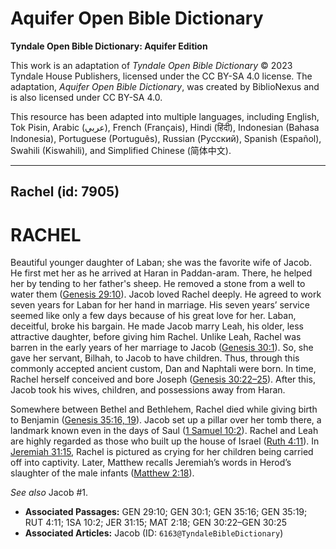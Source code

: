 # Aquifer Open Bible Dictionary

**Tyndale Open Bible Dictionary: Aquifer Edition**

This work is an adaptation of *Tyndale Open Bible Dictionary* © 2023 Tyndale House Publishers, licensed under the CC BY\-SA 4\.0 license. The adaptation, *Aquifer Open Bible Dictionary*, was created by BiblioNexus and is also licensed under CC BY\-SA 4\.0\.

This resource has been adapted into multiple languages, including English, Tok Pisin, Arabic (عربي), French (Français), Hindi (हिंदी), Indonesian (Bahasa Indonesia), Portuguese (Português), Russian (Русский), Spanish (Español), Swahili (Kiswahili), and Simplified Chinese (简体中文).



--------------------------------

## Rachel (id: 7905)

RACHEL
======

Beautiful younger daughter of Laban; she was the favorite wife of Jacob. He first met her as he arrived at Haran in Paddan\-aram. There, he helped her by tending to her father's sheep. He removed a stone from a well to water them ([Genesis 29:10](https://ref.ly/Gen29:10)). Jacob loved Rachel deeply. He agreed to work seven years for Laban for her hand in marriage. His seven years’ service seemed like only a few days because of his great love for her. Laban, deceitful, broke his bargain. He made Jacob marry Leah, his older, less attractive daughter, before giving him Rachel. Unlike Leah, Rachel was barren in the early years of her marriage to Jacob ([Genesis 30:1](https://ref.ly/Gen30:1)). So, she gave her servant, Bilhah, to Jacob to have children. Thus, through this commonly accepted ancient custom, Dan and Naphtali were born. In time, Rachel herself conceived and bore Joseph ([Genesis 30:22](https://ref.ly/Gen30:22-Gen30:25)[–](https://ref.ly/Gen30:22-Gen30:25)[25](https://ref.ly/Gen30:22-Gen30:25)). After this, Jacob took his wives, children, and possessions away from Haran.

Somewhere between Bethel and Bethlehem, Rachel died while giving birth to Benjamin ([Genesis 35:16, 19](https://ref.ly/Gen35:16,Gen35:19)). Jacob set up a pillar over her tomb there, a landmark known even in the days of Saul ([1 Samuel 10:2](https://ref.ly/1Sam10:2)). Rachel and Leah are highly regarded as those who built up the house of Israel ([Ruth 4:11](https://ref.ly/Ruth4:11)). In [Jeremiah 31:15](https://ref.ly/Jer31:15), Rachel is pictured as crying for her children being carried off into captivity. Later, Matthew recalls Jeremiah’s words in Herod’s slaughter of the male infants ([Matthew 2:18](https://ref.ly/Matt2:18)).

*See also* Jacob \#1.

* **Associated Passages:** GEN 29:10; GEN 30:1; GEN 35:16; GEN 35:19; RUT 4:11; 1SA 10:2; JER 31:15; MAT 2:18; GEN 30:22–GEN 30:25
* **Associated Articles:** Jacob (ID: `6163@TyndaleBibleDictionary`)

